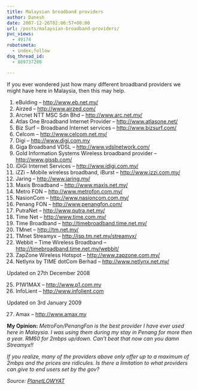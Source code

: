 ```yaml
---
title: Malaysian broadband providers
author: Danesh
date: 2007-12-26T02:00:57+00:00
url: /posts/malaysian-broadband-providers/
pvc_views:
  - 49174
robotsmeta:
  - index,follow
dsq_thread_id:
  - 889737280

---
```

If you ever wondered just how many different broadband providers we might have here in Malaysia, then this may help.

1. eBulding &#8211; http://www.eb.net.my/  
2. Airzed &#8211; http://www.airzed.com/  
3. Arcnet NTT MSC Sdn Bhd &#8211; http://www.arc.net.my/  
4. Atlas One Broadband Internet Provider &#8211; http://www.atlasone.net/  
5. Biz Surf &#8211; Broadband Internet services &#8211; http://www.bizsurf.com/  
6. Celcom &#8211; http://www.celcom.net.my/  
7. Digi &#8211; http://www.digi.com.my  
8. Giga Broadband VDSL &#8211; http://www.vdslnetwork.com/  
9. Gold Information Systems Wireless broadband provider &#8211; http://www.gissb.com/  
10. iDiGi Internet Services &#8211; http://www.idigi.com.my/  
11. iZZi &#8211; Mobile wireless broadband, iBurst &#8211; http://www.izzi.com.my/  
12. Jaring &#8211; http://www.jaring.my/  
13. Maxis Broadband &#8211; http://www.maxis.net.my/  
14. Metro FON &#8211; http://www.metrofon.com.my/  
15. NasionCom &#8211; http://www.nasioncom.com.my/  
16. Penang FON &#8211; http://www.penangfon.com/  
17. PutraNet &#8211; http://www.putra.net.my/  
18. Time Net &#8211; http://www.time.com.my/  
19. Time Broadband &#8211; http://timebroadband.time.net.my/  
20. TMnet &#8211; http://tm.net.my/  
21. TMnet Streamyx &#8211; http://isp.tm.net.my/streamyx/  
22. Webbit &#8211; Time Wireless Broadband &#8211; http://timebroadband.time.net.my/webbit/  
23. ZapZone Wireless Hotspot &#8211; http://www.zapzone.com.my/  
24. Netlynx by TIME dotCom Berhad &#8211; http://www.netlynx.net.my/

Updated on 27th December 2008

25. P1W1MAX &#8211; http://www.p1.com.my  
26. InfoLient &#8211; http://www.infolient.com

Updated on 3rd January 2009

27. Amax &#8211; http://www.amax.my

**My Opinion:** _MetroFon/PenangFon is the best provider I have ever used here in Malaysia. I was using them during my stay in Penang for more then a year. RM60 for 2mbps up/down. Can&#8217;t beat that now can you damn Streamyx!!_ 

_If you realize, many of the providers above only offer up to a maximum of 2mbps and the prices are ridicules. Is there a limitation to what providers can give to end users set by the gov?_ 

_Source: [PlanetLOWYAT][1]_

 [1]: http://www.planetlowyat.com/blog/malaysia-internet-broadband-providers-list/